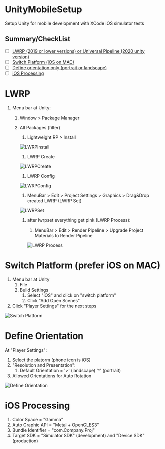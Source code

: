# UnityMobileSetup
Setup Unity for mobile development with XCode iOS simulator tests

## Summary/CheckList

- [ ] [LWRP (2019 or lower versions) or Universal Pipeline (2020 unity version)](#lwrp)
- [ ] [Switch Platform (iOS on MAC)](#summarychecklist)
- [ ] [Define orientation only (portrait or landscape)](#define-orientation)
- [ ] [iOS Processing](#ios-processing)

# LWRP

1. Menu bar at Unity:
    1. Window > Package Manager
      1. All Packages (filter)
          1. Lightweight RP > Install
          
          ![LWRPInstall](https://user-images.githubusercontent.com/3121488/69914293-502faf00-1421-11ea-9968-a23e124b88df.png)
          
          1. LWRP Create
          
          ![LWRPCreate](https://user-images.githubusercontent.com/3121488/69914417-ed3f1780-1422-11ea-812d-76eccdd6da7f.png)
          
          1. LWRP Config
          
          ![LWRPConfig](https://user-images.githubusercontent.com/3121488/69914438-24adc400-1423-11ea-89be-6e13ee3c7c54.png)

          1. MenuBar > Edit > Project Settings > Graphics > Drag&Drop created LWRP (LWRP Set)
          
          ![LWRPSet](https://user-images.githubusercontent.com/3121488/69914473-b9182680-1423-11ea-8909-9587be8c5b75.png)
          
          1. after lwrpset everything get pink (LWRP Process):
              
              1. MenuBar > Edit > Render Pipeline > Upgrade Project Materials to Render Pipeline
              
              ![LWRP Process](https://user-images.githubusercontent.com/3121488/69914575-a18d6d80-1424-11ea-841c-89e3ea135e8a.png)



# Switch Platform (prefer iOS on MAC)

1. Menu bar at Unity
    1. File
    1. Build Settings
        1. Select "iOS" and click on "switch platform"
        1. Click "Add Open Scenes"
1. Click "Player Settings" for the next steps

![Switch Platform](https://user-images.githubusercontent.com/3121488/69901430-3712f980-1360-11ea-8ac2-2888c34bf4b0.png)

# Define Orientation
At "Player Settings":
1. Select the platorm (phone icon is iOS)
  1. "Resolution and Presentation":
      1. Default Orientation = '>' (landscape) '^' (portrait)
  1. Allowed Orientations for Auto Rotation

![Define Orientation](https://user-images.githubusercontent.com/3121488/69913873-3f306f00-141c-11ea-81aa-449124183ad0.png)

# iOS Processing
1. Color Space = "Gamma"
1. Auto Graphic API = "Metal + OpenGLES3"
1. Bundle Identifier = "com.Company.Proj"
1. Target SDK = "Simulator SDK" (development) and "Device SDK" (production)
